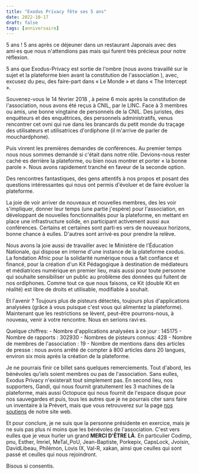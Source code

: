 ```yaml
---
title: "Exodus Privacy fête ses 5 ans"
date: 2022-10-17
draft: false
tags: [anniversaire]
---
```


5 ans ! 5 ans après ce déjeuner dans un restaurant Japonais avec des ami⋅es que nous n'attendions pas mais qui furent très précieux pour notre réflexion.

5 ans que Exodus-Privacy est sortie de l'ombre (nous avons travaillé sur le sujet et la plateforme bien avant la constitution de l'association ), avec, excusez du peu, des faire-part dans « Le Monde » et dans « The Intercept ».

Souvenez-vous le 14 février 2018 , à peine 6 mois après la constitution de l'association, nous avons été reçus à CNIL, par le LINC. Face à 3 membres ou amis, une bonne vingtaine de personnels de la CNIL. Des juristes, des enquêteurs et des enquêtrices, des personnels administratifs, venus rencontrer cet ovni qui rue dans les brancards du petit monde du traçage des utilisateurs et utilisatrices d'ordiphone (il m'arrive de parler de mouchardphone).

Puis vinrent les premières demandes de conférences. Au premier temps nous nous sommes demandé si c'était dans notre rôle. Devions-nous rester caché⋅es derrière la plateforme, ou bien nous montrer et porter « la bonne parole ». Nous avons rapidement tranché en faveur de la seconde option.

Des rencontres fantastiques, des gens attentifs à nos propos et posant des questions intéressantes qui nous ont permis d'évoluer et de faire évoluer la plateforme.

La joie de voir arriver de nouveaux et nouvelles membres, des les voir s'impliquer, donner leur temps (une partie j'espère) pour l'association, en développant de nouvelles fonctionnalités pour la plateforme, en mettant en place une infrastructure solide,  en participant activement aussi aux conférences.
Certains et certaines sont parti⋅es vers de nouveaux horizons, bonne chance à eulles. D'autres sont arrivé⋅es pour prendre la relève.

Nous avons la joie aussi de travailler avec le Ministère de l'Éducation Nationale, qui dispose en interne d'une instance de la plateforme εxodus.
La fondation Afnic pour la solidarité numérique nous a fait confiance et financé, pour la création d'un Kit Pédagogique à destination de médiateurs et médiatrices numérique en premier lieu, mais aussi pour toute personne qui souhaite sensibiliser un public au problème des données qui fuitent de nos ordiphones.
Comme tout ce que nous faisons, ce Kit (double Kit en réalité) est libre de droits et utilisable, modifiable à souhait.

Et l'avenir ? Toujours plus de pisteurs détectés, toujours plus d'applications analysées  (grâce à vous puisque c'est vous qui alimentez la plateforme). Maintenant que les restrictions se lèvent, peut-être pourrons-nous, à nouveau, venir à votre rencontre. Nous en serions ravi⋅es.

Quelque chiffres:
    - Nombre d'applications analysées à ce jour : 145175
    - Nombre de rapports : 302930
    - Nombres de pisteurs connus: 428
    - Nombre de  membres de l'association : 19
    - Nombre de mentions dans des articles de presse : nous avons arrêté de compter à 800 articles dans 20 langues, environ six mois après la création de la  plateforme.

Je ne pourrais finir ce billet sans quelques remerciements. Tout d'abord, les bénévoles qu'iels soient membres ou pas de l'association. Sans eulles, Exodus Privacy n'existerait tout simplement pas. En second lieu, nos supporters, Gandi, qui nous fournit gratuitement les 3 machines de la plateforme, mais aussi Octopuce qui nous fournit de l'espace disque pour nos sauvegardes et puis, tous les autres que je ne pourrais citer sans faire un inventaire à la Prévert, mais que vous retrouverez sur la page [nos soutiens](https://exodus-privacy.eu.org/fr/page/supporters/) de notre site web.

Et pour conclure, je ne suis que la personne présidente en exercice, mais je ne suis pas plus ni moins que les bénévoles de l'association. C'est vers  eulles que je veux hurler un grand **MERCI D'ÊTRE LÀ**. En particulier Codimp, pnu, Esther, Imriel, MeTal_PoU, Jean-Baptiste, Porkepix, CapsLock, Jvoisin, DavidLibeau, Philémon, Lovis IX, Val-R, xakan, ainsi que ceulles qui sont passé et ceulles qui nous rejoindront.

Bisous si consentis.
